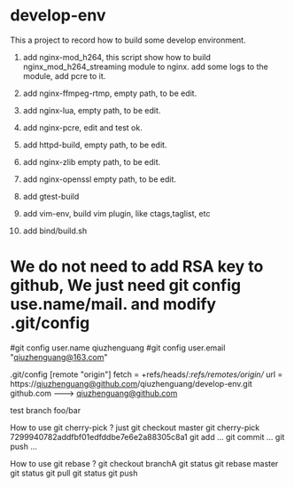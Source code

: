# develop-env

This a project to record how to build some develop environment.

1. add nginx-mod_h264, this script show how to build nginx_mod_h264_streaming module to nginx. add some logs to the module, add pcre to it.

2. add nginx-ffmpeg-rtmp,  empty path, to be edit.

3. add nginx-lua, empty path, to be edit.

4. add nginx-pcre, edit and test ok.

5. add httpd-build, empty path, to be edit.

6. add nginx-zlib empty path, to be edit.

7. add nginx-openssl empty path, to be edit.

8. add gtest-build

9. add vim-env, build vim plugin, like ctags,taglist, etc

10. add bind/build.sh

# We do not need to add RSA key to github, We just need git config use.name/mail. and modify .git/config
#git config  user.name  qiuzhenguang
#git config  user.email  "qiuzhenguang@163.com"   


.git/config
[remote "origin"]
    fetch = +refs/heads/*:refs/remotes/origin/*
    url = https://qiuzhenguang@github.com/qiuzhenguang/develop-env.git
github.com ---> qiuzhenguang@github.com


test branch foo/bar

How to use git cherry-pick ?
just git checkout master
git cherry-pick 7299940782addfbf01edfddbe7e6e2a88305c8a1
git add ...
git commit ...
git push ...

How to use git rebase ?
git checkout branchA
git status
git rebase master
git status
git pull
git status
git push

